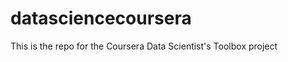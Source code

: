 datasciencecoursera
===================

This is the repo for the Coursera Data Scientist's Toolbox project
